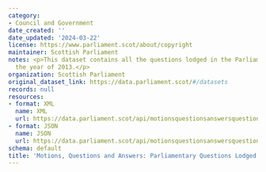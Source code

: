 ```yaml
---
category:
- Council and Government
date_created: ''
date_updated: '2024-03-22'
license: https://www.parliament.scot/about/copyright
maintainer: Scottish Parliament
notes: <p>This dataset contains all the questions lodged in the Parliament during
  the year of 2013.</p>
organization: Scottish Parliament
original_dataset_link: https://data.parliament.scot/#/datasets
records: null
resources:
- format: XML
  name: XML
  url: https://data.parliament.scot/api/motionsquestionsanswersquestions?year=2013
- format: JSON
  name: JSON
  url: https://data.parliament.scot/api/motionsquestionsanswersquestions?year=2013
schema: default
title: 'Motions, Questions and Answers: Parliamentary Questions Lodged (2013)'
---
```

